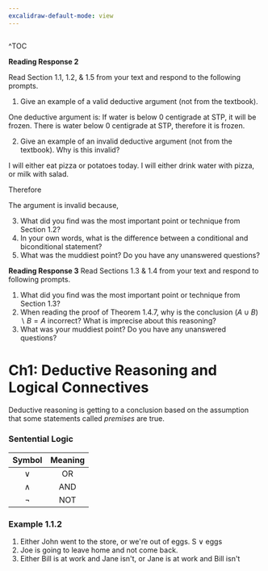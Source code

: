 ```yaml
---
excalidraw-default-mode: view
---
```


```toc

```

^TOC

**Reading Response 2**

Read Section 1.1, 1.2, & 1.5 from your text and respond to the following prompts.

1.  Give an example of a valid deductive argument (not from the textbook).

One deductive argument is: If water is below 0 centigrade at STP, it will be frozen. There is water below 0 centigrade at STP, therefore it is frozen.

2.  Give an example of an invalid deductive argument (not from the textbook). Why is this invalid?


I will either eat pizza or potatoes today.
I will either drink water with pizza, or milk with salad.

Therefore

The argument is invalid because,

3.  What did you find was the most important point or technique from Section 1.2?
4.  In your own words, what is the difference between a conditional and biconditional statement?
5.  What was the muddiest point? Do you have any unanswered questions?


  **Reading Response 3**
Read Sections 1.3 & 1.4 from your text and respond to following prompts.

1.  What did you find was the most important point or technique from Section 1.3?
2.  When reading the proof of Theorem 1.4.7, why is the conclusion $(A\cup B)\backslash B = A$ incorrect? What is imprecise about this reasoning?
3.  What was your muddiest point? Do you have any unanswered questions?

# Ch1: Deductive Reasoning and Logical Connectives

Deductive reasoning is getting to a conclusion based on the assumption that some statements called *premises* are true. 

### Sentential Logic

| Symbol | Meaning |
| :---: | :---: |
| $\vee$ | OR |
| $\wedge$ | AND |
|$\neg$ | NOT |

### Example 1.1.2

1. Either John went to the store, or we're out of eggs.
		S $\vee$ eggs
2. Joe is going to leave home and not come back.
3. Either Bill is at work and Jane isn't, or Jane is at work and Bill isn't



